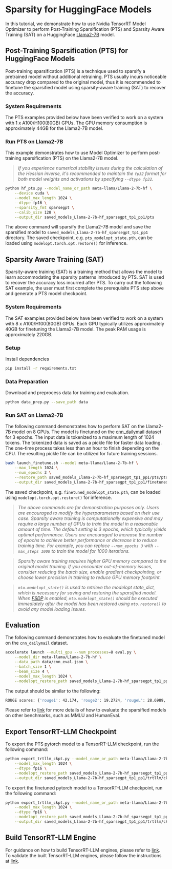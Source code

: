 # Sparsity for HuggingFace Models

In this tutorial, we demonstrate how to use Nvidia TensorRT Model Optimizer to perform Post-Training Sparsification (PTS) and Sparsity Aware Training (SAT) on a HuggingFace [Llama2-7B](https://huggingface.co/meta-llama/Llama-2-7b-hf) model.

## Post-Training Sparsification (PTS) for HuggingFace Models

Post-training sparsification (PTS) is a technique used to sparsify a pretrained model without additional retraining.
PTS usually incurs noticeable accuracy drop compared to the original model, thus it is recommended to finetune the sparsified model using sparsity-aware training (SAT) to recover the accuracy.

### System Requirements

The PTS examples provided below have been verified to work on a system with 1 x A100/H100(80GB) GPUs.
The GPU memory consumption is approximately 44GB for the Llama2-7B model.

### Run PTS on Llama2-7B

This example demonstrates how to use Model Optimizer to perform post-training sparsification (PTS) on the Llama2-7B model.

> *If you experience numerical stability issues during the calculation of the Hessian inverse, it's recommended to maintain the `fp32` format for both model weights and activations by specifying `--dtype fp32`.*

```sh
python hf_pts.py --model_name_or_path meta-llama/Llama-2-7b-hf \
    --device cuda \
    --model_max_length 1024 \
    --dtype fp16 \
    --sparsity_fmt sparsegpt \
    --calib_size 128 \
    --output_dir saved_models_Llama-2-7b-hf_sparsegpt_tp1_pp1/pts
```

The above command will sparsify the Llama2-7B model and save the sparsified model to `saved_models_Llama-2-7b-hf_sparsegpt_tp1_pp1` directory.
The saved checkpoint, e.g. `pts_modelopt_state.pth`,  can be loaded using `modelopt.torch.opt.restore()` for inference.

## Sparsity Aware Training (SAT)

Sparsity-aware training (SAT) is a training method that allows the model to learn accommodating the sparsity patterns
introduced by PTS. SAT is used to recover the accuracy loss incurred after PTS.  To carry out the following SAT example,
the user must first complete the prerequisite PTS step above and generate a PTS model checkpoint.

### System Requirements

The SAT examples provided below have been verified to work on a system with 8 x A100/H100(80GB) GPUs.
Each GPU typically utilizes approximately 40GB for finetuning the Llama2-7B model. The peak RAM usage is approximately 220GB.

### Setup

Install dependencies

```sh
pip install -r requirements.txt
```

### Data Preparation

Download and preprocess data for training and evaluation.

```sh
python data_prep.py --save_path data
```

### Run SAT on Llama2-7B

The following command demonstrates how to perform SAT on the Llama2-7B model on 8 GPUs.
The model is finetuned on the [cnn_dailymail](https://huggingface.co/datasets/cnn_dailymail) dataset for 3 epochs.
The input data is tokenized to a maximum length of 1024 tokens. The tokenized data is saved as a pickle file for faster data loading. The one-time process takes less than an hour to finish depending on the CPU. The resulting pickle file can be utilized for future training sessions.

```sh
bash launch_finetune.sh --model meta-llama/Llama-2-7b-hf \
    --max_length 1024 \
    --num_epochs 3 \
    --restore_path saved_models_Llama-2-7b-hf_sparsegpt_tp1_pp1/pts/pts_modelopt_state.pth \
    --output_dir saved_models_Llama-2-7b-hf_sparsegpt_tp1_pp1/finetuned
```

The saved checkpoint, e.g. `finetuned_modelopt_state.pth`,  can be loaded using `modelopt.torch.opt.restore()` for inference.

> *The above commands are for demonstration purposes only. Users are encouraged to modify the hyperparameters based on their use case. Sparsity aware training is computationally expensive and may require a large number of GPUs to train the model in a reasonable amount of time. The default setting is 3 epochs, which typically yields optimal performance. Users are encouraged to increase the number of epochs to achieve better performance or decrease it to reduce training time. For example, you can replace `--num_epochs 3` with `--max_steps 1000` to train the model for 1000 iterations.*

> *Sparsity aware training requires higher GPU memory compared to the original model training. If you encounter out-of-memory issues, consider reducing the batch size, enable gradient checkpointing, or choose lower precision in training to reduce GPU memory footprint.*

> *`mto.modelopt_state()` is used to retrieve the modelopt state_dict, which is necessary for saving and restoring the sparsified model. When [FSDP](https://pytorch.org/docs/stable/fsdp.html) is enabled, `mto.modelopt_state()` should be executed immediately after the model has been restored using `mto.restore()` to avoid any model loading issues.*

## Evaluation

The following command demonstrates how to evaluate the finetuned model on the `cnn_dailymail` dataset.

```sh
accelerate launch --multi_gpu --num_processes=8 eval.py \
    --model_dir meta-llama/Llama-2-7b-hf \
    --data_path data/cnn_eval.json \
    --batch_size 1 \
    --beam_size 4 \
    --model_max_length 1024 \
    --modelopt_restore_path saved_models_Llama-2-7b-hf_sparsegpt_tp1_pp1/finetuned/finetuned_modelopt_state.pth
```

The output should be similar to the following:

```sh
ROUGE scores: {'rouge1': 42.174, 'rouge2': 19.2724, 'rougeL': 28.6989, 'rougeLsum': 39.1394}
```

Please refer to [link](../llm_eval/README.md#Evaluation-scripts-for-LLM-tasks) for more details of how to evaluate the sparsified models on other benchmarks, such as MMLU and HumanEval.

## Export TensorRT-LLM Checkpoint

To export the PTS pytorch model to a TensorRT-LLM checkpoint, run the following command:

```sh
python export_trtllm_ckpt.py --model_name_or_path meta-llama/Llama-2-7b-hf \
    --model_max_length 1024 \
    --dtype fp16 \
    --modelopt_restore_path saved_models_Llama-2-7b-hf_sparsegpt_tp1_pp1/pts_modelopt_state.pth \
    --output_dir saved_models_Llama-2-7b-hf_sparsegpt_tp1_pp1/trtllm/ckpt_pts
```

To export the finetuned pytorch model to a TensorRT-LLM checkpoint, run the following command:

```sh
python export_trtllm_ckpt.py --model_name_or_path meta-llama/Llama-2-7b-hf \
    --model_max_length 1024 \
    --dtype fp16 \
    --modelopt_restore_path saved_models_Llama-2-7b-hf_sparsegpt_tp1_pp1/finetuned/finetuned_modelopt_state.pth \
    --output_dir saved_models_Llama-2-7b-hf_sparsegpt_tp1_pp1/trtllm/ckpt_finetuned
```

## Build TensorRT-LLM Engine

For guidance on how to build TensorRT-LLM engines, please refer to [link](../llm_ptq/README.md#TensorRT-LLM-Engine-Build).
To validate the built TensorRT-LLM engines, please follow the instructions at [link](../llm_ptq/README.md#TensorRT-LLM-Engine-Validation).
